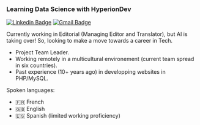 ### Learning Data Science with HyperionDev

[![Linkedin Badge](https://img.shields.io/badge/-vglarde-blue?style=flat-square&logo=Linkedin&logoColor=white&link=https://www.linkedin.com/in/vglarde)](https://www.linkedin.com/in/vglarde) 
[![Gmail Badge](https://img.shields.io/badge/-vglarde@gmail.com-c14438?style=flat-square&logo=Gmail&logoColor=white&link=mailto:vglarde@gmail.com)](mailto:vglarde@gmail.com) 

Currently working in Editorial (Managing Editor and Translator), but AI is taking over! So, looking to make a move towards a career in Tech.

* Project Team Leader. 
* Working remotely in a multicultural environement (current team spread in six countries).
* Past experience (10+ years ago) in developping websites in PHP/MySQL.

Spoken languages:
- 🇫🇷 French
- 🇬🇧 English
- 🇪🇸 Spanish (limited working proficiency)

